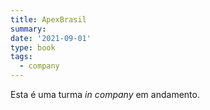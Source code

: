 ```yaml
---
title: ApexBrasil
summary:
date: '2021-09-01'
type: book
tags:
  - company
---
```


Esta é uma turma *in company* em andamento.
